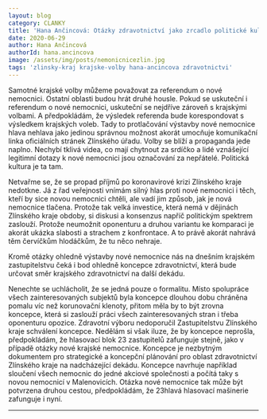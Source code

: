 ```yaml
---
layout: blog
category: CLANKY
title: 'Hana Ančincová: Otázky zdravotnictví jako zrcadlo politické kultury'
date: 2020-06-29
author: Hana Ančincová
authorId: hana.ancincova
image: /assets/img/posts/nemonicnicezlin.jpg
tags: 'zlinsky-kraj krajske-volby hana-ancincova zdravotnictvi'
---
```


Samotné krajské volby můžeme považovat za referendum o nové nemocnici. Ostatní oblasti budou hrát druhé housle. Pokud se uskuteční i referendum o nové nemocnici, uskuteční se nejdříve zároveň s krajskými volbami. A předpokládám, že výsledek referenda bude korespondovat s výsledkem krajských voleb. Tady to protlačování výstavby nové nemocnice hlava nehlava jako jedinou správnou možnost akorát umocňuje komunikační linka oficiálních stránek Zlínského úřadu. Volby se blíží a propaganda jede naplno. Nechybí tklivá videa, co mají chytnout za srdíčko a lidé vznášející legitimní dotazy k nové nemocnici jsou označování za nepřátelé. Politická kultura je ta tam. 

Netvařme se, že se propad příjmů po koronavirové krizi Zlínského kraje nedotkne. Já z řad veřejnosti vnímám silný hlas proti nové nemocnici i těch, kteří by sice novou nemocnici chtěli, ale vadí jim způsob, jak je nová nemocnice tlačena. Protože tak velká investice, která nemá v dějinách Zlínského kraje obdoby, si diskusi a konsenzus napříč politickým spektrem zaslouží. Protože neumožnit oponenturu a druhou variantu ke komparaci je akorát ukázka slabosti a strachem z konfrontace. A to právě akorát nahrává těm červíčkům hlodáčkům, že tu něco nehraje. 

Kromě otázky ohledně výstavby nové nemocnice nás na dnešním krajském zastupitelstvu čeká i bod ohledně koncepce zdravotnictví, která bude určovat směr krajského zdravotnictví na další dekádu.

Nenechte se uchlácholit, že se jedná pouze o formalitu. Místo spolupráce všech zainteresovaných subjektů byla koncepce dlouhou dobu chráněna pomalu víc než korunovační klenoty, přitom měla by to být zrovna koncepce, která si zaslouží práci všech zainteresovaných stran i třeba oponenturu opozice. Zdravotní výboru nedoporučil Zastupitelstvu Zlínského kraje schválení koncepce. Nedělám si však iluze, že by koncepce neprošla, předpokládám, že hlasovací blok 23 zastupitelů zafunguje stejně, jako v případě otázky nové krajské nemocnice. Koncepce je nezbytným dokumentem pro strategické a koncepční plánování pro oblast zdravotnictví Zlínského kraje na nadcházející dekádu. Koncepce navrhuje například sloučení všech nemocnic do jedné akciové společnosti a počítá taky s novou nemocnicí v Malenovicích. Otázka nové nemocnice tak může být potvrzena druhou cestou, předpokládám, že 23hlavá hlasovací mašinerie zafunguje i nyní.

---

